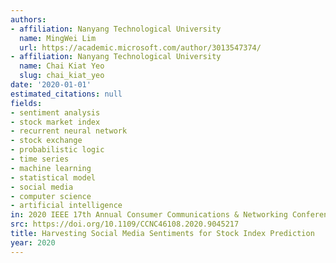 ```yaml
---
authors:
- affiliation: Nanyang Technological University
  name: MingWei Lim
  url: https://academic.microsoft.com/author/3013547374/
- affiliation: Nanyang Technological University
  name: Chai Kiat Yeo
  slug: chai_kiat_yeo
date: '2020-01-01'
estimated_citations: null
fields:
- sentiment analysis
- stock market index
- recurrent neural network
- stock exchange
- probabilistic logic
- time series
- machine learning
- statistical model
- social media
- computer science
- artificial intelligence
in: 2020 IEEE 17th Annual Consumer Communications & Networking Conference (CCNC)
src: https://doi.org/10.1109/CCNC46108.2020.9045217
title: Harvesting Social Media Sentiments for Stock Index Prediction
year: 2020
---
```


